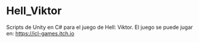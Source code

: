 # Hell_Viktor

Scripts de Unity en C# para el juego de Hell: Viktor.
El juego se puede jugar en:
https://icl-games.itch.io
